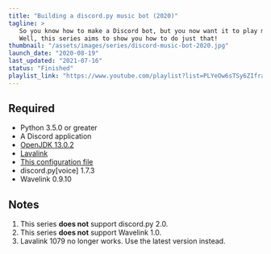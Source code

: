 ```yaml
---
title: "Building a discord.py music bot (2020)"
tagline: >
   So you know how to make a Discord bot, but you now want it to play music.
   Well, this series aims to show you how to do just that!
thumbnail: "/assets/images/series/discord-music-bot-2020.jpg"
launch_date: "2020-08-19"
last_updated: "2021-07-16"
status: "Finished"
playlist_link: "https://www.youtube.com/playlist?list=PLYeOw6sTSy6ZIfraPiUsJWuxjqoL47U3u"
---
```


## Required

* Python 3.5.0 or greater
* A Discord application
* [OpenJDK 13.0.2](https://jdk.java.net/archive/)
* [Lavalink](https://ci.fredboat.com/viewLog.html?buildId=lastSuccessful&buildTypeId=Lavalink_Build&tab=artifacts&guest=1)
* [This configuration file](https://github.com/Carberra/discord.py-music-tutorial/blob/master/config/application.yml)
* discord.py[voice] 1.7.3
* Wavelink 0.9.10

## Notes

1. This series **does not** support discord.py 2.0.
2. This series **does not** support Wavelink 1.0.
3. Lavalink 1079 no longer works.
   Use the latest version instead.
